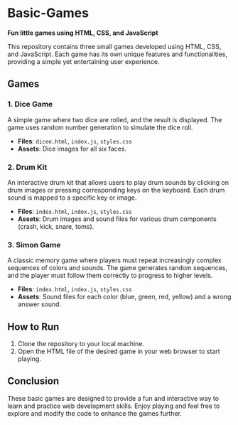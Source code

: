 # Basic-Games

**Fun little games using HTML, CSS, and JavaScript**

This repository contains three small games developed using HTML, CSS, and JavaScript. Each game has its own unique features and functionalities, providing a simple yet entertaining user experience.

## Games

### 1. Dice Game

A simple game where two dice are rolled, and the result is displayed. The game uses random number generation to simulate the dice roll.

- **Files**: `dicee.html`, `index.js`, `styles.css`
- **Assets**: Dice images for all six faces.

### 2. Drum Kit

An interactive drum kit that allows users to play drum sounds by clicking on drum images or pressing corresponding keys on the keyboard. Each drum sound is mapped to a specific key or image.

- **Files**: `index.html`, `index.js`, `styles.css`
- **Assets**: Drum images and sound files for various drum components (crash, kick, snare, toms).

### 3. Simon Game

A classic memory game where players must repeat increasingly complex sequences of colors and sounds. The game generates random sequences, and the player must follow them correctly to progress to higher levels.

- **Files**: `index.html`, `index.js`, `styles.css`
- **Assets**: Sound files for each color (blue, green, red, yellow) and a wrong answer sound.

## How to Run

1. Clone the repository to your local machine.
2. Open the HTML file of the desired game in your web browser to start playing.

## Conclusion

These basic games are designed to provide a fun and interactive way to learn and practice web development skills. Enjoy playing and feel free to explore and modify the code to enhance the games further.
